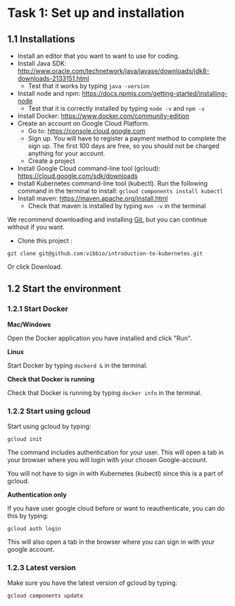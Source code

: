 # Task 1: Set up and installation

## 1.1 Installations
- Install an editor that you want to want to use for coding. 
- Install Java SDK: http://www.oracle.com/technetwork/java/javase/downloads/jdk8-downloads-2133151.html
  - Test that it works by typing `java -version`
- Install node and npm: https://docs.npmjs.com/getting-started/installing-node
  - Test that it is correctly installed by typing `node -v` and `npm -v` 
- Install Docker: https://www.docker.com/community-edition
- Create an account on Google Cloud Platform. 
  - Go to: https://console.cloud.google.com 
  - Sign up. You will have to register a payment method to complete the sign up. The first 100 days are free, so you should not be charged anything for your account.
  - Create a project
- Install Google Cloud command-line tool (gcloud): https://cloud.google.com/sdk/downloads
- Install Kubernetes command-line tool (kubectl). Run the following command in the terminal to install: `gcloud components install kubectl`
- Install maven: https://maven.apache.org/install.html
  - Check that maven is installed by typing `mvn -v` in the terminal 

We recommend downloading and installing [Git](https://git-scm.com/downloads), but you can continue without if you want. 

- Clone this project :

```
git clone git@github.com:vibbio/introduction-to-kubernetes.git
```

Or click Download. 


## 1.2 Start the environment

### 1.2.1 Start Docker

**Mac/Windows**

Open the Docker application you have installed and click "Run". 

**Linux**

Start Docker by typing `dockerd &` in the terminal. 

**Check that Docker is running**

Check that Docker is running by typing `docker info` in the terminal.

### 1.2.2 Start using gcloud

Start using gcloud by typing: 

```
gcloud init
```

The command includes authentication for your user. 
This will open a tab in your browser where you will login with your chosen Google-account.

You will not have to sign in with Kubernetes (kubectl) since this is a part of gcloud.


**Authentication only**

If you have user google cloud before or want to reauthenticate, you can do this by typing:

```
gcloud auth login
```
This will also open a tab in the browser where you can sign in with your google account. 

### 1.2.3 Latest version

Make sure you have the latest version of gcloud by typing:

```
gcloud components update
```